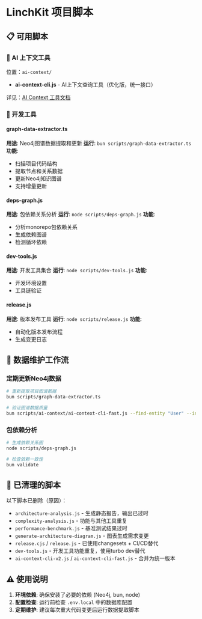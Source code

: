 # LinchKit 项目脚本

## 📋 可用脚本

### 🤖 AI 上下文工具
位置：`ai-context/`

- **ai-context-cli.js** - AI上下文查询工具（优化版，统一接口）

详见：[AI Context 工具文档](./ai-context/README.md)

### 🔧 开发工具

#### graph-data-extractor.ts
**用途**: Neo4j图谱数据提取和更新
**运行**: `bun scripts/graph-data-extractor.ts`
**功能**: 
- 扫描项目代码结构
- 提取节点和关系数据
- 更新Neo4j知识图谱
- 支持增量更新

#### deps-graph.js  
**用途**: 包依赖关系分析
**运行**: `node scripts/deps-graph.js`
**功能**:
- 分析monorepo包依赖关系
- 生成依赖图谱
- 检测循环依赖

#### dev-tools.js
**用途**: 开发工具集合
**运行**: `node scripts/dev-tools.js`
**功能**:
- 开发环境设置
- 工具链验证

#### release.js
**用途**: 版本发布工具
**运行**: `node scripts/release.js` 
**功能**:
- 自动化版本发布流程
- 生成变更日志

## 🔄 数据维护工作流

### 定期更新Neo4j数据
```bash
# 重新提取项目图谱数据
bun scripts/graph-data-extractor.ts

# 验证图谱数据质量  
bun scripts/ai-context/ai-context-cli-fast.js --find-entity "User" --include-related
```

### 包依赖分析
```bash
# 生成依赖关系图
node scripts/deps-graph.js

# 检查依赖一致性
bun validate
```

## 🚮 已清理的脚本

以下脚本已删除（原因）：
- `architecture-analysis.js` - 生成静态报告，输出已过时
- `complexity-analysis.js` - 功能与其他工具重复 
- `performance-benchmark.js` - 基准测试结果过时
- `generate-architecture-diagram.js` - 图表生成需求变更
- `release.cjs` / `release.js` - 已使用changesets + CI/CD替代
- `dev-tools.js` - 开发工具功能重复，使用turbo dev替代
- `ai-context-cli-v2.js` / `ai-context-cli-fast.js` - 合并为统一版本

## ⚠️ 使用说明

1. **环境依赖**: 确保安装了必要的依赖 (Neo4j, bun, node)
2. **配置检查**: 运行前检查 `.env.local` 中的数据库配置
3. **定期维护**: 建议每次重大代码变更后运行数据提取脚本